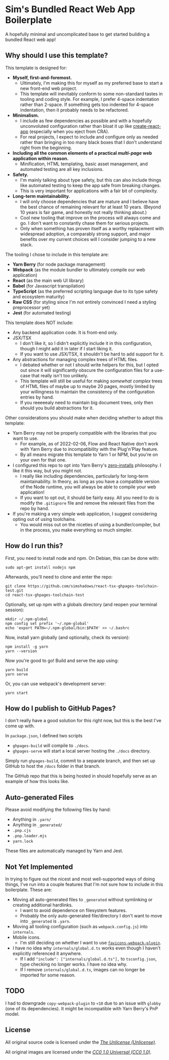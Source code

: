 # Sim's Bundled React Web App Boilerplate

A hopefully minimal and uncomplicated base to get started building a bundled React web app!

## Why should I use this template?

This template is designed for:

- **Myself, first-and-foremost.**
    - Ultimately, I'm making this for myself as my preferred base to start a new front-end web project.
    - This template will inevitably conform to some non-standard tastes in tooling and coding style. For example, I prefer 4-space indentation rather than 2-space. If something gets too indented for 4-space indentation, then it probably needs to be refactored.
- **Minimalism.**
    - I include as few dependencies as possible and with a hopefully unconvoluted configuration rather than bloat it up like [create-react-app](https://github.com/facebook/create-react-app) (especially when you eject from CRA).
    - For real projects, I expect to include and configure only as needed rather than bringing in too many black boxes that I don't understand right from the beginning.
- **Including all the common elements of a practical _multi-page_ web application within reason.**
    - Minification, HTML templating, basic asset management, and automated testing are all key inclusions.
- **Safety.**
    - I'm mainly talking about type safety, but this can also include things like automated testing to keep the app safe from breaking changes.
    - This is very important for applications with a fair bit of complexity. 
- **Long-term maintainability.**
    - I will only choose dependencies that are mature and I believe have the best chance of remaining relevant for at least 10 years. (Beyond 10 years is fair game, and honestly not really thinking about.)
    - Cool new tooling that improve on the process will always come and go. I don't want to constantly chase them for serious projects.
    - Only when something has proven itself as a worthy replacement with widespread adoption, a comparably strong support, and major benefits over my current choices will I consider jumping to a new stack.

The tooling I chose to include in this template are:

- **Yarn Berry** (for node package management)
- **Webpack** (as the module bundler to ultimately compile our web application)
- **React** (as the main web UI library)
- **Babel** (for Javascript transpilation)
- **TypeScript** (as the preferred scripting language due to its type safety and ecosystem maturity)
- **Raw CSS** (for styling since I'm not entirely convinced I need a styling preprocessor yet)
- **Jest** (for automated testing)

This template does NOT include:

- Any backend application code. It is front-end only.
- JSX/TSX
    - I don't like it, so I didn't explicitly include it in this configuration, though I might add it in later if I start liking it.
    - If you want to use JSX/TSX, it shouldn't be hard to add support for it.
- Any abstractions for managing complex trees of HTML files.
    - I debated whether or not I should write helpers for this, but I opted out since it will significantly obscure the configuration files for a use-case that really isn't too unlikely.
    - This template will still be useful for making *somewhat complex* trees of HTML files of maybe up to maybe 20 pages, mostly limited by your willingness to maintain the consistency of the configuration entries by hand.
    - If you reeeeealy need to maintain big document trees, only then should you build abstractions for it.

Other considerations you should make when deciding whether to adopt this template:

- Yarn Berry may not be properly compatible with the libraries that you want to use.
    - For example, as of 2022-02-06, Flow and React Native don't work with Yarn Berry due to incompatibility with the Plug'n'Play feature.
    - By all means migrate this template to Yarn 1 or NPM, but you're on your own for that one.
- I configured this repo to opt into Yarn Berry's [zero-installs](https://yarnpkg.com/features/zero-installs) philosophy. I like it this way, but you might not.
    - I really like including dependencies, particularly for long-term maintainability. In theory, as long as you have a compatible version of the Node runtime, you will always be able to compile your web application!
    - If you want to opt out, it should be fairly easy. All you need to do is modify the `.gitignore` file and remove the relevant files from the repo by hand.
- If you're making a very simple web application, I suggest considering opting out of using toolchains.
    - You would miss out on the niceties of using a bundler/compiler, but in the process, you make everything so much simpler.

## How do I run this?

First, you need to install node and npm. On Debian, this can be done with:
```
sudo apt-get install nodejs npm
```

Afterwards, you'll need to clone and enter the repo:
```
git clone https://github.com/simshadows/react-tsx-ghpages-toolchain-test.git
cd react-tsx-ghpages-toolchain-test
```

Optionally, set up npm with a globals directory (and reopen your terminal session):
```
mkdir ~/.npm-global
npm config set prefix '~/.npm-global'
echo 'export PATH=~/.npm-global/bin:$PATH' >> ~/.bashrc
```

Now, install yarn globally (and optionally, check its version):
```
npm install -g yarn
yarn --version
```

Now you're good to go! Build and serve the app using:
```
yarn build
yarn serve
```

Or, you can use webpack's development server:
```
yarn start
```

## How do I publish to GitHub Pages?

I don't really have a good solution for this right now, but this is the best I've come up with.

In `package.json`, I defined two scripts

- `ghpages-build` will compile to `./docs`.
- `ghpages-serve` will start a local server hosting the `./docs` directory.

Simply run `ghpages-build`, commit to a separate branch, and then set up GitHub to host the `/docs` folder in that branch.

The GitHub repo that this is being hosted in should hopefully serve as an example of how this looks like.

## Auto-generated Files

Please avoid modifying the following files by hand:

- Anything in `.yarn/`
- Anything in `_generated/`
- `.pnp.cjs`
- `.pnp.loader.mjs`
- `yarn.lock`

These files are automatically managed by Yarn and Jest.

## Not Yet Implemented

In trying to figure out the nicest and most well-supported ways of doing things, I've run into a couple features that I'm not sure how to include in this boilerplate. These are:

- Moving all auto-generated files to `_generated` without symlinking or creating additional hardlinks.
    - I want to avoid dependence on filesystem features.
    - Probably the only auto-generated file/directory I don't want to move into `_generated` is `.yarn`.
- Moving all tooling configuration (such as `webpack.config.js`) into `internals`.
- Mobile icons.
    - I'm still deciding on whether I want to use [`favicons-webpack-plugin`](https://github.com/jantimon/favicons-webpack-plugin).
- I have no idea why `internals/global.d.ts` works even though I haven't explicitly referenced it anywhere.
    - If I add `"include": ["internals/global.d.ts"],` to `tsconfig.json`, type checking no longer works. I have no idea why.
    - If I remove `internals/global.d.ts`, images can no longer be imported for some reason.

## TODO

I had to downgrade `copy-webpack-plugin` to `<10` due to an issue with `globby` (one of its dependencies). It might be incompatible with Yarn Berry's PnP model.

## License

All original source code is licensed under the [*The Unlicense (Unlicense)*](https://unlicense.org/).

All original images are licensed under the [*CC0 1.0 Universal (CC0 1.0)*](https://creativecommons.org/publicdomain/zero/1.0/).

